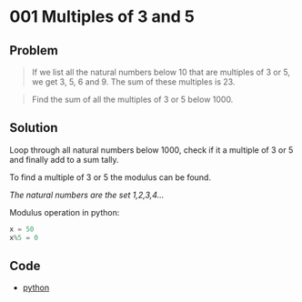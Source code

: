# 001 Multiples of 3 and 5

## Problem
> If we list all the natural numbers below 10 that are multiples of 3 or 5, we get 3, 5, 6 and 9. The sum of these multiples is 23.

> Find the sum of all the multiples of 3 or 5 below 1000.

## Solution
Loop through all natural numbers below 1000, check if it a multiple of 3 or 5 and finally add to a sum tally.

To find a multiple of 3 or 5 the modulus can be found.

_The natural numbers are the set 1,2,3,4..._

Modulus operation in python:
```python
x = 50
x%5 = 0
```

## Code
- [python](001.py)

